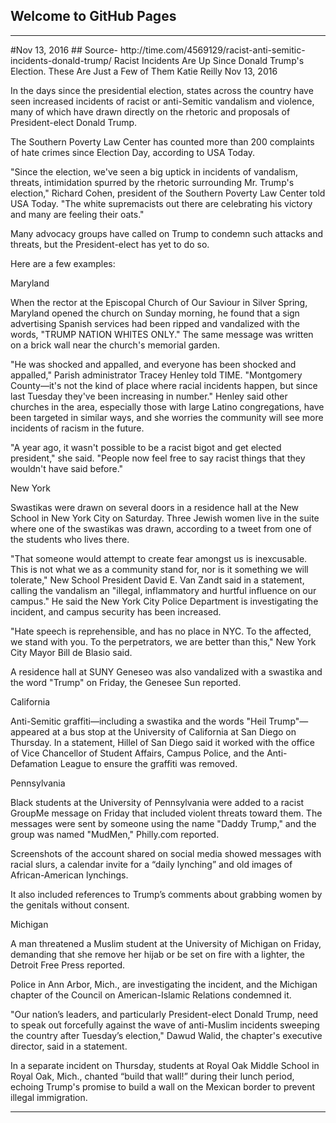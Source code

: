 ## Welcome to GitHub Pages

<hr>
#Nov 13, 2016
## Source- http://time.com/4569129/racist-anti-semitic-incidents-donald-trump/
Racist Incidents Are Up Since Donald Trump's Election. These Are Just a Few of Them
Katie Reilly
Nov 13, 2016

In the days since the presidential election, states across the country have seen increased incidents of racist or anti-Semitic vandalism and violence, many of which have drawn directly on the rhetoric and proposals of President-elect Donald Trump.

The Southern Poverty Law Center has counted more than 200 complaints of hate crimes since Election Day, according to USA Today.

"Since the election, we've seen a big uptick in incidents of vandalism, threats, intimidation spurred by the rhetoric surrounding Mr. Trump's election," Richard Cohen, president of the Southern Poverty Law Center told USA Today. "The white supremacists out there are celebrating his victory and many are feeling their oats."

Many advocacy groups have called on Trump to condemn such attacks and threats, but the President-elect has yet to do so.

Here are a few examples:

Maryland

When the rector at the Episcopal Church of Our Saviour in Silver Spring, Maryland opened the church on Sunday morning, he found that a sign advertising Spanish services had been ripped and vandalized with the words, "TRUMP NATION WHITES ONLY." The same message was written on a brick wall near the church's memorial garden.

"He was shocked and appalled, and everyone has been shocked and appalled," Parish administrator Tracey Henley told TIME. "Montgomery County—it's not the kind of place where racial incidents happen, but since last Tuesday they've been increasing in number."
Henley said other churches in the area, especially those with large Latino congregations, have been targeted in similar ways, and she worries the community will see more incidents of racism in the future.

"A year ago, it wasn't possible to be a racist bigot and get elected president," she said. "People now feel free to say racist things that they wouldn't have said before."

New York

Swastikas were drawn on several doors in a residence hall at the New School in New York City on Saturday. Three Jewish women live in the suite where one of the swastikas was drawn, according to a tweet from one of the students who lives there.

"That someone would attempt to create fear amongst us is inexcusable. This is not what we as a community stand for, nor is it something we will tolerate," New School President David E. Van Zandt said in a statement, calling the vandalism an "illegal, inflammatory and hurtful influence on our campus." He said the New York City Police Department is investigating the incident, and campus security has been increased.

"Hate speech is reprehensible, and has no place in NYC. To the affected, we stand with you. To the perpetrators, we are better than this," New York City Mayor Bill de Blasio said.

A residence hall at SUNY Geneseo was also vandalized with a swastika and the word "Trump" on Friday, the Genesee Sun reported.

California

Anti-Semitic graffiti—including a swastika and the words "Heil Trump"—appeared at a bus stop at the University of California at San Diego on Thursday. In a statement, Hillel of San Diego said it worked with the office of Vice Chancellor of Student Affairs, Campus Police, and the Anti-Defamation League to ensure the graffiti was removed.

Pennsylvania

Black students at the University of Pennsylvania were added to a racist GroupMe message on Friday that included violent threats toward them. The messages were sent by someone using the name "Daddy Trump," and the group was named "MudMen," Philly.com reported.

Screenshots of the account shared on social media showed messages with racial slurs, a calendar invite for a “daily lynching” and old images of African-American lynchings.

It also included references to Trump’s comments about grabbing women by the genitals without consent.

Michigan

A man threatened a Muslim student at the University of Michigan on Friday, demanding that she remove her hijab or be set on fire with a lighter, the Detroit Free Press reported.

Police in Ann Arbor, Mich., are investigating the incident, and the Michigan chapter of the Council on American-Islamic Relations condemned it.

"Our nation’s leaders, and particularly President-elect Donald Trump, need to speak out forcefully against the wave of anti-Muslim incidents sweeping the country after Tuesday’s election," Dawud Walid, the chapter's executive director, said in a statement.

In a separate incident on Thursday, students at Royal Oak Middle School in Royal Oak, Mich., chanted “build that wall!” during their lunch period, echoing Trump's promise to build a wall on the Mexican border to prevent illegal immigration.

<hr>
